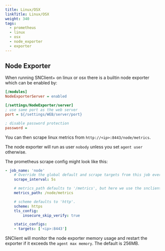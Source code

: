 ```yaml
---
title: Linux/OSX
linkTitle: Linux/OSX
weight: 340
tags:
  - prometheus
  - linux
  - osx
  - node_exporter
  - exporter
---
```


## Node Exporter

When running SNClient+ on linux or osx there is a builtin node exporter which can be
enabled by:

```ini
[/modules]
NodeExporterServer = enabled

[/settings/NodeExporter/server]
; use same port as the web server
port = ${/settings/WEB/server/port}

; disable password protection
password =
```

You can then scrape linux metrics from `http://<ip>:8443/node/metrics`.

The node exporter will run as user `nobody` unless you set `agent user` otherwise.

The prometheus scrape config might look like this:

```yaml
- job_name: 'node'
    # Override the global default and scrape targets from this job every 5 seconds.
    scrape_interval: 5s

    # metrics_path defaults to '/metrics', but here we use the snclient-prefix
    metrics_path: /node/metrics

    # scheme defaults to 'http'.
    scheme: https
    tls_config:
        insecure_skip_verify: true

    static_configs:
    - targets: ['<ip>:8443']
```

SNClient will monitor the node exporter memory usage and restart the exporter if
it exceeds the `agent max memory`. The default is 256MB.
